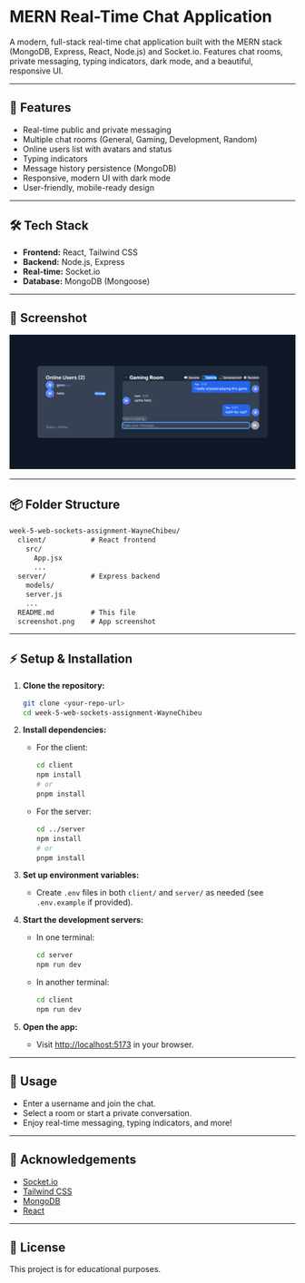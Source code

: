 # MERN Real-Time Chat Application

A modern, full-stack real-time chat application built with the MERN stack (MongoDB, Express, React, Node.js) and Socket.io. Features chat rooms, private messaging, typing indicators, dark mode, and a beautiful, responsive UI.

---

## 🚀 Features
- Real-time public and private messaging
- Multiple chat rooms (General, Gaming, Development, Random)
- Online users list with avatars and status
- Typing indicators
- Message history persistence (MongoDB)
- Responsive, modern UI with dark mode
- User-friendly, mobile-ready design

---

## 🛠️ Tech Stack
- **Frontend:** React, Tailwind CSS
- **Backend:** Node.js, Express
- **Real-time:** Socket.io
- **Database:** MongoDB (Mongoose)

---

## 📸 Screenshot

![Chat App Screenshot](./screenshot.png)

---

## 📦 Folder Structure
```
week-5-web-sockets-assignment-WayneChibeu/
  client/           # React frontend
    src/
      App.jsx
      ...
  server/           # Express backend
    models/
    server.js
    ...
  README.md         # This file
  screenshot.png    # App screenshot
```

---

## ⚡ Setup & Installation

1. **Clone the repository:**
   ```bash
   git clone <your-repo-url>
   cd week-5-web-sockets-assignment-WayneChibeu
   ```

2. **Install dependencies:**
   - For the client:
     ```bash
     cd client
     npm install
     # or
     pnpm install
     ```
   - For the server:
     ```bash
     cd ../server
     npm install
     # or
     pnpm install
     ```

3. **Set up environment variables:**
   - Create `.env` files in both `client/` and `server/` as needed (see `.env.example` if provided).

4. **Start the development servers:**
   - In one terminal:
     ```bash
     cd server
     npm run dev
     ```
   - In another terminal:
     ```bash
     cd client
     npm run dev
     ```

5. **Open the app:**
   - Visit [http://localhost:5173](http://localhost:5173) in your browser.

---

## 📖 Usage
- Enter a username and join the chat.
- Select a room or start a private conversation.
- Enjoy real-time messaging, typing indicators, and more!

---

## 🙏 Acknowledgements
- [Socket.io](https://socket.io/)
- [Tailwind CSS](https://tailwindcss.com/)
- [MongoDB](https://www.mongodb.com/)
- [React](https://react.dev/)

---

## 📄 License
This project is for educational purposes.